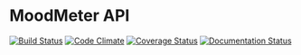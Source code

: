 MoodMeter API
=========

[![Build Status](https://travis-ci.org/ldavin/moodmeter-api.svg?branch=master)](https://travis-ci.org/ldavin/moodmeter-api)
[![Code Climate](https://codeclimate.com/github/ldavin/moodmeter-api/badges/gpa.svg)](https://codeclimate.com/github/ldavin/moodmeter-api)
[![Coverage Status](https://coveralls.io/repos/ldavin/moodmeter-api/badge.svg)](https://coveralls.io/r/ldavin/moodmeter-api)
[![Documentation Status](http://inch-ci.org/github/ldavin/moodmeter-api.svg?branch=master)](http://inch-ci.org/github/ldavin/moodmeter-api/branch/master)